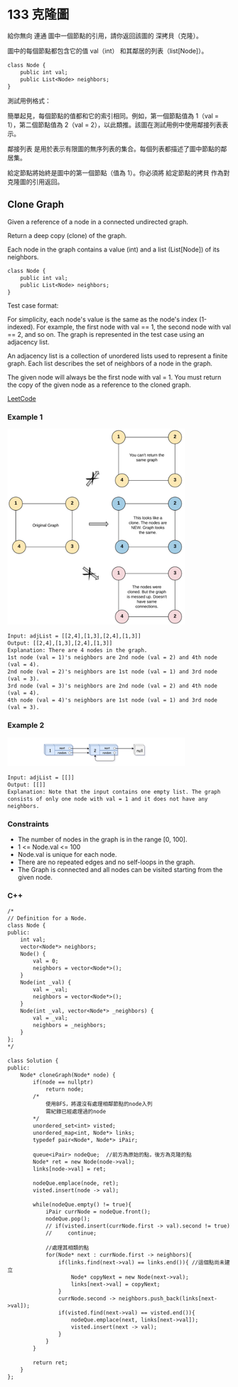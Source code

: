 # 133 克隆圖

給你無向 連通 圖中一個節點的引用，請你返回該圖的 深拷貝（克隆）。

圖中的每個節點都包含它的值 val（int） 和其鄰居的列表（list[Node]）。

```
class Node {
    public int val;
    public List<Node> neighbors;
}
```

測試用例格式：

簡單起見，每個節點的值都和它的索引相同。例如，第一個節點值為 1（val = 1），第二個節點值為 2（val = 2），以此類推。該圖在測試用例中使用鄰接列表表示。

鄰接列表 是用於表示有限圖的無序列表的集合。每個列表都描述了圖中節點的鄰居集。

給定節點將始終是圖中的第一個節點（值為 1）。你必須將 給定節點的拷貝 作為對克隆圖的引用返回。

## Clone Graph

Given a reference of a node in a connected undirected graph.

Return a deep copy (clone) of the graph.

Each node in the graph contains a value (int) and a list (List[Node]) of its neighbors.

```
class Node {
    public int val;
    public List<Node> neighbors;
}
```

Test case format:

For simplicity, each node's value is the same as the node's index (1-indexed). For example, the first node with val == 1, the second node with val == 2, and so on. The graph is represented in the test case using an adjacency list.

An adjacency list is a collection of unordered lists used to represent a finite graph. Each list describes the set of neighbors of a node in the graph.

The given node will always be the first node with val = 1. You must return the copy of the given node as a reference to the cloned graph.

[LeetCode](https://leetcode.cn/problems/clone-graph/)

### Example 1

<img src="img/133_1.png" width = "400"/>

```
Input: adjList = [[2,4],[1,3],[2,4],[1,3]]
Output: [[2,4],[1,3],[2,4],[1,3]]
Explanation: There are 4 nodes in the graph.
1st node (val = 1)'s neighbors are 2nd node (val = 2) and 4th node (val = 4).
2nd node (val = 2)'s neighbors are 1st node (val = 1) and 3rd node (val = 3).
3rd node (val = 3)'s neighbors are 2nd node (val = 2) and 4th node (val = 4).
4th node (val = 4)'s neighbors are 1st node (val = 1) and 3rd node (val = 3).
```

### Example 2

<img src="img/138_2.png" width = "400"/>

```
Input: adjList = [[]]
Output: [[]]
Explanation: Note that the input contains one empty list. The graph consists of only one node with val = 1 and it does not have any neighbors.
```

### Constraints

* The number of nodes in the graph is in the range [0, 100].
* 1 <= Node.val <= 100
* Node.val is unique for each node.
* There are no repeated edges and no self-loops in the graph.
* The Graph is connected and all nodes can be visited starting from the given node.


### C++ 

```
/*
// Definition for a Node.
class Node {
public:
    int val;
    vector<Node*> neighbors;
    Node() {
        val = 0;
        neighbors = vector<Node*>();
    }
    Node(int _val) {
        val = _val;
        neighbors = vector<Node*>();
    }
    Node(int _val, vector<Node*> _neighbors) {
        val = _val;
        neighbors = _neighbors;
    }
};
*/

class Solution {
public:
    Node* cloneGraph(Node* node) {
        if(node == nullptr)
            return node;
        /*
            使用BFS，將還沒有處理相鄰節點的node入列
            需紀錄已經處理過的node
        */
        unordered_set<int> visted;
        unordered_map<int, Node*> links;
        typedef pair<Node*, Node*> iPair;

        queue<iPair> nodeQue;  //前方為原始的點，後方為克隆的點
        Node* ret = new Node(node->val); 
        links[node->val] = ret;

        nodeQue.emplace(node, ret);
        visted.insert(node -> val);

        while(nodeQue.empty() != true){
            iPair currNode = nodeQue.front();
            nodeQue.pop();
            // if(visted.insert(currNode.first -> val).second != true)
            //     continue;

            //處理其相類的點
            for(Node* next : currNode.first -> neighbors){
                if(links.find(next->val) == links.end()){ //這個點尚未建立
                    Node* copyNext = new Node(next->val);
                    links[next->val] = copyNext;
                }
                currNode.second -> neighbors.push_back(links[next->val]);
                if(visted.find(next->val) == visted.end()){
                    nodeQue.emplace(next, links[next->val]);
                    visted.insert(next -> val);
                }                
            }
        }
        
        return ret;
    }
};
```
